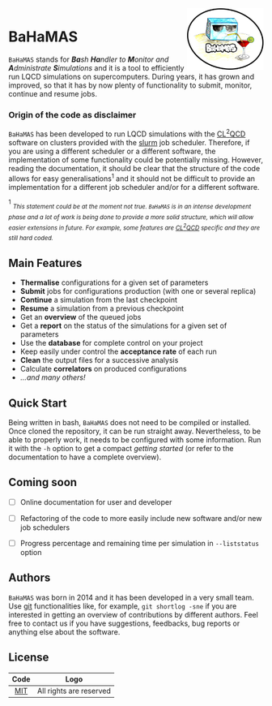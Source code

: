 <img src="Logo.png" align="right" width="30%" height="30%"/>

# BaHaMAS

`BaHaMAS` stands for ***Ba**sh **Ha**ndler to **M**onitor and **A**dministrate **S**imulations* and it is a tool to efficiently run LQCD simulations on supercomputers. During years, it has grown and improved, so that it has by now plenty of functionality to submit, monitor, continue and resume jobs.

### Origin of the code as disclaimer

`BaHaMAS` has been developed to run LQCD simulations with the [CL<sup>2</sup>QCD] software on clusters provided with the [slurm] job scheduler. Therefore, if you are using a different scheduler or a different software, the implementation of some functionality could be potentially missing.
However, reading the documentation, it should be clear that the structure of the code allows for easy generalisations<sup>1</sup> and it should not be difficult to provide an implementation for a different job scheduler and/or for a different software.

<sup>1</sup> <sub>_This statement could be at the moment not true. `BaHaMAS` is in an intense development phase and a lot of work is being done to provide a more solid structure, which will allow easier extensions in future. For example, some features are [CL<sup>2</sup>QCD] specific and they are still hard coded._</sub>

## Main Features

 - **Thermalise** configurations for a given set of parameters
 - **Submit** jobs for configurations production (with one or several replica)
 - **Continue** a simulation from the last checkpoint
 - **Resume** a simulation from a previous checkpoint
 - Get an **overview** of the queued jobs
 - Get a **report** on the status of the simulations for a given set of parameters
 - Use the **database** for complete control on your project
 - Keep easily under control the **acceptance rate** of each run
 - **Clean** the output files for a successive analysis
 - Calculate **correlators** on produced configurations
 - *...and many others!*

## Quick Start

Being written in bash, `BaHaMAS` does not need to be compiled or installed. Once cloned the repository, it can be run straight away. Nevertheless, to be able to properly work, it needs to be configured with some information. Run it with the `-h` option to get a compact _getting started_ (or refer to the documentation to have a complete overview).

## Coming soon

  - [ ] Online documentation for user and developer
  - [ ] Refactoring of the code to more easily include new software and/or new job schedulers
  - [ ] Progress percentage and remaining time per simulation in `--liststatus` option


## Authors

`BaHaMAS` was born in 2014 and it has been developed in a very small team. Use [git] functionalities like, for example, `git shortlog -sne` if you are interested in getting an overview of contributions by different authors. Feel free to contact us if you have suggestions, feedbacks, bug reports or anything else about the software.


License
----
| Code | Logo |
| :--: | :--: |
|[MIT](https://github.com/AxelKrypton/BaHaMAS/blob/master/LICENSE.md)| All rights are reserved|

[//]: # (These are reference links used in the body of this note and get stripped out when the markdown processor does its job. There is no need to format nicely because it shouldn't be seen. Thanks SO - http://stackoverflow.com/questions/4823468/store-comments-in-markdown-syntax)


   [slurm]: <https://slurm.schedmd.com/>
   [CL<sup>2</sup>QCD]: <https://github.com/AG-Philipsen/cl2qcd>
   [git]: <https://git-scm.com>
   [logo]: <https://github.com/AG-Philipsen/BaHaMAS/blob/master/Logo.png>
